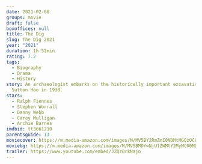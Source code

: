 ```yaml
---
date: 2021-02-08
groups: movie
draft: false
boxoffices: null
title: The Dig
slug: The Dig 2021
year: "2021"
duration: 1h 52min
rating: 7.2
tags:
  - Biography
  - Drama
  - History
story: An archaeologist embarks on the historically important excavation of
  Sutton Hoo in 1938.
stars:
  - Ralph Fiennes
  - Stephen Worrall
  - Danny Webb
  - Carey Mulligan
  - Archie Barnes
imdbid: tt3661210
parentsguide: 13
moviecover: https://m.media-amazon.com/images/M/MV5BY2RmZmI0NDMtMGQzOC00YWU3LTkwYWUtMDRkNDBjZDg3YTkyXkEyXkFqcGdeQXVyMTEyMjM2NDc2._V1_FMjpg_UX1013_.jpg
moviebg: https://m.media-amazon.com/images/M/MV5BMDYwNjU1ZWMtY2MyMC00MDFlLWJmM2UtMDU5YzBjMGM4ZTNlXkEyXkFqcGdeQXVyMTEyMjM2NDc2._V1_FMjpg_UX1280_.jpg
trailer: https://www.youtube.com/embed/JZQz0rkNajo
---
```

